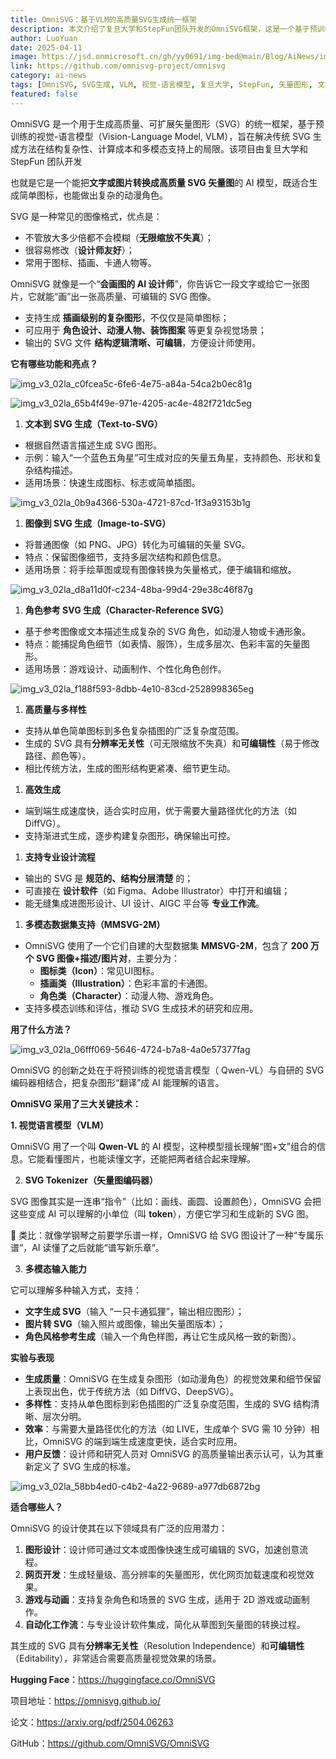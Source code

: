 ```yaml
---
title: OmniSVG：基于VLM的高质量SVG生成统一框架
description: 本文介绍了复旦大学和StepFun团队开发的OmniSVG框架，这是一个基于预训练视觉-语言模型(VLM)的SVG生成工具，支持文本到SVG、图像到SVG和角色参考SVG生成，能解决传统SVG生成方法在结构复杂性、计算成本和多模态支持上的局限。
author: LuoYuan
date: 2025-04-11
image: https://jsd.onmicrosoft.cn/gh/yy0691/img-bed@main/Blog/AiNews/img_v3_02la_c0fcea5c-6fe6-4e75-a84a-54ca2b0ec81g.jpg
link: https://github.com/omnisvg-project/omnisvg
category: ai-news
tags: [OmniSVG, SVG生成, VLM, 视觉-语言模型, 复旦大学, StepFun, 矢量图形, 文本到SVG, 图像到SVG, AI设计工具, MMSVG-2M数据集]
featured: false
---
```

OmniSVG 是一个用于生成高质量、可扩展矢量图形（SVG）的统一框架，基于预训练的视觉-语言模型（Vision-Language Model, VLM），旨在解决传统 SVG 生成方法在结构复杂性、计算成本和多模态支持上的局限。该项目由复旦大学和 StepFun 团队开发

也就是它是一个能把**文字或图片转换成高质量 SVG 矢量图**的 AI 模型，既适合生成简单图标，也能做出复杂的动漫角色。

SVG 是一种常见的图像格式，优点是：

- 不管放大多少倍都不会模糊（**无限缩放不失真**）；
- 很容易修改（**设计师友好**）；
- 常用于图标、插画、卡通人物等。

OmniSVG 就像是一个“**会画图的 AI 设计师**”，你告诉它一段文字或给它一张图片，它就能“画”出一张高质量、可编辑的 SVG 图像。

- 支持生成 **插画级别的复杂图形**，不仅仅是简单图标；
- 可应用于 **角色设计、动漫人物、装饰图案** 等更复杂视觉场景；
- 输出的 SVG 文件 **结构逻辑清晰、可编辑**，方便设计师使用。



**它有哪些功能和亮点？**

![img_v3_02la_c0fcea5c-6fe6-4e75-a84a-54ca2b0ec81g](https://jsd.onmicrosoft.cn/gh/yy0691/img-bed@main/Blog/AiNews/img_v3_02la_c0fcea5c-6fe6-4e75-a84a-54ca2b0ec81g.jpg)

![img_v3_02la_65b4f49e-971e-4205-ac4e-482f721dc5eg](https://jsd.onmicrosoft.cn/gh/yy0691/img-bed@main/Blog/AiNews/img_v3_02la_65b4f49e-971e-4205-ac4e-482f721dc5eg.jpg)

1. **文本到 SVG 生成（Text-to-SVG）**

- 根据自然语言描述生成 SVG 图形。
- 示例：输入“一个蓝色五角星”可生成对应的矢量五角星，支持颜色、形状和复杂结构描述。
- 适用场景：快速生成图标、标志或简单插图。

![img_v3_02la_0b9a4366-530a-4721-87cd-1f3a93153b1g](https://jsd.onmicrosoft.cn/gh/yy0691/img-bed@main/Blog/AiNews/img_v3_02la_0b9a4366-530a-4721-87cd-1f3a93153b1g.jpg)

1. **图像到 SVG 生成（Image-to-SVG）**

- 将普通图像（如 PNG、JPG）转化为可编辑的矢量 SVG。
- 特点：保留图像细节，支持多层次结构和颜色信息。
- 适用场景：将手绘草图或现有图像转换为矢量格式，便于编辑和缩放。

![img_v3_02la_d8a11d0f-c234-48ba-99d4-29e38c46f87g](https://jsd.onmicrosoft.cn/gh/yy0691/img-bed@main/Blog/AiNews/img_v3_02la_d8a11d0f-c234-48ba-99d4-29e38c46f87g.jpg)

1. **角色参考 SVG 生成（Character-Reference SVG）**

- 基于参考图像或文本描述生成复杂的 SVG 角色，如动漫人物或卡通形象。
- 特点：能捕捉角色细节（如表情、服饰），生成多层次、色彩丰富的矢量图形。
- 适用场景：游戏设计、动画制作、个性化角色创作。

![img_v3_02la_f188f593-8dbb-4e10-83cd-2528998365eg](https://jsd.onmicrosoft.cn/gh/yy0691/img-bed@main/Blog/AiNews/img_v3_02la_f188f593-8dbb-4e10-83cd-2528998365eg.jpg)

1. **高质量与多样性**

- 支持从单色简单图标到多色复杂插图的广泛复杂度范围。
- 生成的 SVG 具有**分辨率无关性**（可无限缩放不失真）和**可编辑性**（易于修改路径、颜色等）。
- 相比传统方法，生成的图形结构更紧凑、细节更生动。

1. **高效生成**

- 端到端生成速度快，适合实时应用，优于需要大量路径优化的方法（如 DiffVG）。
- 支持渐进式生成，逐步构建复杂图形，确保输出可控。

1. **支持专业设计流程**

- 输出的 SVG 是 **规范的、结构分层清楚** 的；
- 可直接在 **设计软件**（如 Figma、Adobe Illustrator）中打开和编辑；
- 能无缝集成进图形设计、UI 设计、AIGC 平台等 **专业工作流**。

1. **多模态数据集支持（MMSVG-2M）**

- OmniSVG 使用了一个它们自建的大型数据集 **MMSVG-2M**，包含了 **200 万个 SVG 图像+描述/图片对**，主要分为：
  - **图标类（Icon）**：常见UI图标。
  - **插画类（Illustration）**：色彩丰富的卡通图。
  - **角色类（Character）**：动漫人物、游戏角色。
- 支持多模态训练和评估，推动 SVG 生成技术的研究和应用。

**用了什么方法？**

![img_v3_02la_06fff069-5646-4724-b7a8-4a0e57377fag](https://jsd.onmicrosoft.cn/gh/yy0691/img-bed@main/Blog/AiNews/img_v3_02la_06fff069-5646-4724-b7a8-4a0e57377fag.jpg)

OmniSVG 的创新之处在于将预训练的视觉语言模型（ Qwen-VL）与自研的 SVG 编码器相结合，把复杂图形“翻译”成 AI 能理解的语言。

**OmniSVG 采用了三大关键技术：**

**1. 视觉语言模型（VLM）**

OmniSVG 用了一个叫 **Qwen-VL** 的 AI 模型，这种模型擅长理解“图+文”组合的信息。它能看懂图片，也能读懂文字，还能把两者结合起来理解。

2. **SVG Tokenizer（矢量图编码器）**

SVG 图像其实是一连串“指令”（比如：画线、画圆、设置颜色），OmniSVG 会把这些变成 AI 可以理解的小单位（叫 **token**），方便它学习和生成新的 SVG 图。

📝 类比：就像学钢琴之前要学乐谱一样，OmniSVG 给 SVG 图设计了一种“专属乐谱”，AI 读懂了之后就能“谱写新乐章”。

3. **多模态输入能力**

它可以理解多种输入方式，支持：

- **文字生成 SVG**（输入 “一只卡通狐狸”，输出相应图形）；
- **图片转 SVG**（输入照片或图像，输出矢量图版本）；
- **角色风格参考生成**（输入一个角色样图，再让它生成风格一致的新图）。

**实验与表现**

- **生成质量**：OmniSVG 在生成复杂图形（如动漫角色）的视觉效果和细节保留上表现出色，优于传统方法（如 DiffVG、DeepSVG）。
- **多样性**：支持从单色图标到彩色插图的广泛复杂度范围，生成的 SVG 结构清晰、层次分明。
- **效率**：与需要大量路径优化的方法（如 LIVE，生成单个 SVG 需 10 分钟）相比，OmniSVG 的端到端生成速度更快，适合实时应用。
- **用户反馈**：设计师和研究人员对 OmniSVG 的高质量输出表示认可，认为其重新定义了 SVG 生成的标准。

![img_v3_02la_58bb4ed0-c4b2-4a22-9689-a977db6872bg](https://jsd.onmicrosoft.cn/gh/yy0691/img-bed@main/Blog/AiNews/img_v3_02la_58bb4ed0-c4b2-4a22-9689-a977db6872bg.jpg)

**适合哪些人？**

OmniSVG 的设计使其在以下领域具有广泛的应用潜力：

1. **图形设计**：设计师可通过文本或图像快速生成可编辑的 SVG，加速创意流程。
2. **网页开发**：生成轻量级、高分辨率的矢量图形，优化网页加载速度和视觉效果。
3. **游戏与动画**：支持复杂角色和场景的 SVG 生成，适用于 2D 游戏或动画制作。
4. **自动化工作流**：与专业设计软件集成，简化从草图到矢量图的转换过程。

其生成的 SVG 具有**分辨率无关性**（Resolution Independence）和**可编辑性**（Editability），非常适合需要高质量视觉效果的场景。

**Hugging Face**：https://huggingface.co/OmniSVG 

项目地址：https://omnisvg.github.io/

论文：https://arxiv.org/pdf/2504.06263

GitHub：https://github.com/OmniSVG/OmniSVG